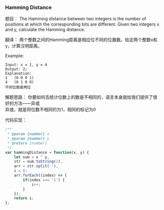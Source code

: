 ### Hamming Distance

题目：
The Hamming distance between two integers is the number of positions at which the corresponding bits are different.
Given two integers x and y, calculate the Hamming distance.

翻译：
两个整数之间的Hamming距离是相应位不同的位置数。给定两个整数x和y，计算汉明距离。

Example:
```
Input: x = 1, y = 4
Output: 2;
Explanation:
1   (0 0 0 1)
4   (0 1 0 0)
不同位数是两位
```

解题思路：
你要如何去统计位数上的数是不相同的，语言本身就给我们提供了很好的方法——异或<br/>
异或，就是将位数不相同的为1，相同的标记为0

代码实现：
```js
/**
 * @param {number} x
 * @param {number} y
 * @return {number}
 */
var hammingDistance = function(x, y) {
    let num = x ^ y,
    str = num.toString(2),
    arr = str.split(''),
    i = 0;
    arr.forEach((index) => {
        if(index === '1') {
            i++;
        }
    });
    return i;
};
```
